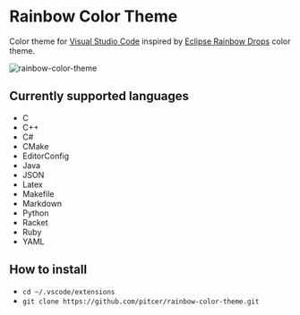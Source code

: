 # Rainbow Color Theme

Color theme for [Visual Studio Code](https://github.com/microsoft/vscode) inspired by [Eclipse Rainbow Drops](https://github.com/guari/eclipse-ui-theme/blob/master/com.github.eclipseuitheme.themes.plugin/bin/color-scheme/RainbowDrops.xml) color theme.

![rainbow-color-theme](https://raw.githubusercontent.com/pitcer/rainbow-color-theme/master/rainbow-color-theme.png)

## Currently supported languages

* C
* C++
* C#
* CMake
* EditorConfig
* Java
* JSON
* Latex
* Makefile
* Markdown
* Python
* Racket
* Ruby
* YAML

## How to install

* `cd ~/.vscode/extensions`
* `git clone https://github.com/pitcer/rainbow-color-theme.git`
